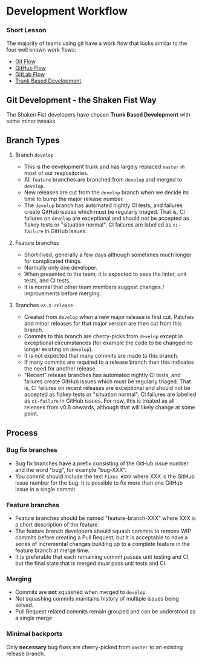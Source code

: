 # Development Workflow

### Short Lesson
The majority of teams using git have a work flow that looks similar to the four
well known work flows:

* [Git Flow](https://datasift.github.io/gitflow/IntroducingGitFlow.html)
* [GitHub Flow](https://guides.github.com/introduction/flow/)
* [GitLab Flow](https://about.gitlab.com/blog/2014/09/29/gitlab-flow/)
* [Trunk Based Development](https://trunkbaseddevelopment.com/)

## Git Development - the Shaken Fist Way

The Shaken Fist developers have chosen **Trunk Based Development** with some
minor tweaks.

## Branch Types

1. Branch `develop`
    - This is the development trunk and has largely replaced `master` in most of our respositories.
    - All `feature` branches are branched from `develop` and merged to `develop`.
    - New releases are cut from the `develop` branch when we decide its time to bump the major release number.
    - The `develop` branch has automated nightly CI tests, and failures create GitHub issues which must be regularly triaged. That is, CI failures on `develop` are exceptional and should not be accepted as flakey tests or "situation normal". CI failures are labelled as `ci-failure` in GitHub issues.

2. Feature branches
    - Short-lived, generally a few days although sometimes much longer for complicated things.
    - Normally only one developer.
    - When presented to the team, it is expected to pass the linter, unit tests, and CI tests.
    - It is normal that other team members suggest changes / improvements before merging.

3. Branches `vX.X-release`
    - Created from `develop` when a new major release is first cut. Patches and minor releases for that major version are then cut from this branch.
    - Commits to this branch are cherry-picks from `develop` except in exceptional circumstances (for example the code to be changed no longer existing on `develop`).
    - It is not expected that many commits are made to this branch.
    - If many commits are required to a release branch then this indicates the need for another release.
    - "Recent" release branches has automated nightly CI tests, and failures create GitHub issues which must be regularly triaged. That is, CI failures on recent releases are exceptional and should not be accepted as flakey tests or "situation normal". CI failures are labelled as `ci-failure` in GitHub issues. For now, this is treated as all releases from v0.6 onwards, although that will likely change at some point.


## Process

### Bug fix branches
* Bug fix branches have a prefix consisting of the GitHub issue number and the word "bug", for example "bug-XXX".
* You commit should include the text `Fixes #XXX` where XXX is the GitHub issue number for the bug. It is possible to fix more than one GitHub issue in a single commit.

### Feature branches
* Feature branches should be named "feature-branch-XXX" where XXX is a short description of the feature.
* The feature branch developers should squash commits to remove WIP commits before creating a Pull Request, but it is acceptable to have a series of incremental changes building up to a complete feature in the feature branch at merge time.
* It is preferable that each remaining commit passes unit testing and CI, but the final state that is merged _must_ pass unit tests and CI.

### Merging
* Commits are **not** squashed when merged to `develop`.
* Not squashing commits maintains history of multiple issues being solved.
* Pull Request related commits remain grouped and can be understood as a single merge

### Minimal backports

Only **necessary** bug fixes are cherry-picked from `master` to an existing release branch.

